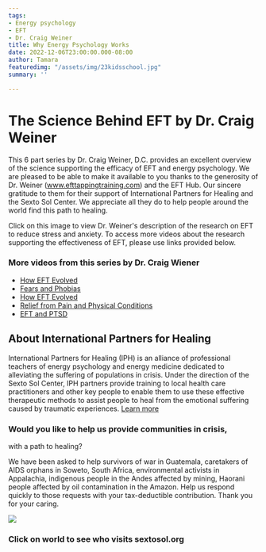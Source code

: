 ```yaml
---
tags:
- Energy psychology
- EFT
- Dr. Craig Weiner
title: Why Energy Psychology Works
date: 2022-12-06T23:00:00.000-08:00
author: Tamara
featuredimg: "/assets/img/23kidsschool.jpg"
summary: ''

---
```

# The Science Behind EFT by Dr. Craig Weiner

This 6 part series by Dr. Craig Weiner, D.C. provides an excellent overview of the science supporting the efficacy of EFT and energy psychology. We are pleased to be able to make it available to you thanks to the generosity of Dr. Weiner (www.efttappingtraining.com) and the EFT Hub. Our sincere gratitude to them for their support of International Partners for Healing and the Sexto Sol Center. We appreciate all they do to help people around the world find this path to healing.

Click on this image to view Dr. Weiner's description of the research on EFT to reduce stress and anxiety. To access more videos about the research supporting the effectiveness of EFT, please use links provided below.

### More videos from this series by Dr. Craig Wiener

* [How EFT Evolved](https://web.archive.org/web/20211025164812/http://www.efttappingtraining.com/science-behind-eft-video-series-how-eft-evolved/)
* [Fears and Phobias](https://web.archive.org/web/20211025164812/http://www.efttappingtraining.com/science-behind-eft-video-series-fears-and-phobias/)
* [How EFT Evolved](https://web.archive.org/web/20211025164812/http://www.efttappingtraining.com/science-behind-eft-video-series-freedom-from-stress-anxiety/)
* [Relief from Pain and Physical Conditions](https://web.archive.org/web/20211025164812/http://www.efttappingtraining.com/science-behind-eft-video-series-relief-from-pain-and-physical-conditions/)
* [EFT and PTSD](https://web.archive.org/web/20211025164812/http://www.efttappingtraining.com/science-behind-eft-video-series-eft-and-ptsd/)

## About International Partners for Healing

International Partners for Healing (IPH) is an alliance of professional teachers of energy psychology and energy medicine dedicated to alleviating the suffering of populations in crisis. Under the direction of the Sexto Sol Center, IPH partners provide training to local health care practitioners and other key people to enable them to use these effective therapeutic methods to assist people to heal from the emotional suffering caused by traumatic experiences. [Learn more](https://web.archive.org/web/20211025164812/http://www.sextosol.org/International_Partners.html)

### Would you like to help us provide communities in crisis,  
with a path to healing?

We have been asked to help survivors of war in Guatemala, caretakers of AIDS orphans in Soweto, South Africa, environmental activists in Appalachia, indigenous people in the Andes affected by mining, Haorani people affected by oil contamination in the Amazon. Help us respond quickly to those requests with your tax-deductible contribution. Thank you for your caring.

[![](https://web.archive.org/web/20211025164812im_/http://www.sextosol.org/images/buttons/Donate.png)](https://web.archive.org/web/20211025164812/http://www.sextosol.org/donations.html)

### Click on world to see who visits sextosol.org